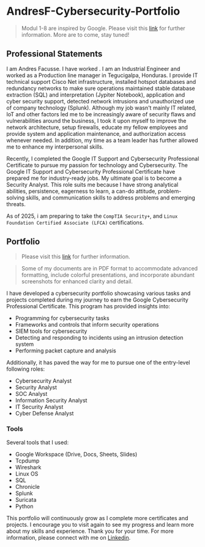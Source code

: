 # AndresF-Cybersecurity-Portfolio
> Modul 1-8 are inspired by Google. Please visit this [link](https://www.coursera.org/google-certificates/cybersecurity-certificate) for further information. More are to come, stay tuned!
 
## Professional Statements
I am Andres Facusse. I have worked . I am an Industrial Engineer and worked as a Production line manager in Tegucigalpa, Honduras. I provide IT technical support Cisco Net infrastructure, installed hotspot databases and redundancy networks to make sure operations maintained stable database extraction (SQL) and interpretation (Jypiter Notebook), application and cyber security support, detected network intrusions and unauthorized use of company technology (Splunk). Although my job wasn't mainly IT related, IoT and other factors led me to be increasingly aware of security flaws and vulnerabilities around the business, I took it upon myself to improve the network architecture, setup firewalls, educate my fellow employees and provide system and application maintenance, and authorization access whenever needed. In addition, my time as a team leader has further allowed me to enhance my interpersonal skills.  

Recently, I completed the Google IT Support and Cybersecurity Professional Certificate to pursue my passion for technology and Cybersecurity. The Google IT Support and Cybersecurity Professional Certificate have prepared me for industry-ready jobs. My ultimate goal is to become a Security Analyst. This role suits me because I have strong analytical abilities, persistence, eagerness to learn, a can-do attitude, problem-solving skills, and communication skills to address problems and emerging threats. 

As of 2025, i am preparing to take the `CompTIA Security+`, and `Linux Foundation Certified Associate (LFCA)` certifications.

## Portfolio
> Please visit this [link](https://www.coursera.org/professional-certificates/google-cybersecurity) for further information.

> Some of my documents are in PDF format to accommodate advanced formatting, include colorful presentations, and incorporate abundant screenshots for enhanced clarity and detail.

I have developed a cybersecurity portfolio showcasing various tasks and projects completed during my journey to earn the Google Cybersecurity Professional Certificate. This program has provided insights into:
* Programming for cybersecurity tasks
* Frameworks and controls that inform security operations
* SIEM tools for cybersecurity
* Detecting and responding to incidents using an intrusion detection system
* Performing packet capture and analysis

Additionally, it has paved the way for me to pursue one of the entry-level following roles:
* Cybersecurity Analyst
* Security Analyst
* SOC Analyst
* Information Security Analyst
* IT Security Analyst
* Cyber Defense Analyst

### Tools 
Several tools that I used: 
* Google Workspace (Drive, Docs, Sheets, Slides)
* Tcpdump
* Wireshark
* Linux OS
* SQL
* Chronicle
* Splunk
* Suricata
* Python 


This portfolio will continuously grow as I complete more certificates and projects. I encourage you to visit again to see my progress and learn more about my skills and experience.
Thank you for your time. For more information, please connect with me on [Linkedin](/www.linkedin.com/in/andres-facusse-155183a5).

